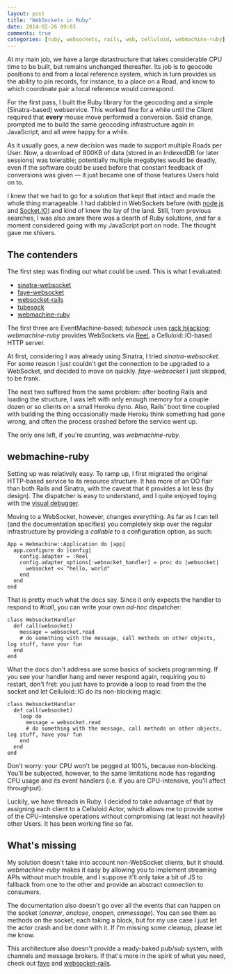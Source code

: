```yaml
---
layout: post
title: "WebSockets in Ruby"
date: 2014-02-26 09:03
comments: true
categories: [ruby, websockets, rails, web, celluloid, webmachine-ruby]
---
```


At my main job, we have a large datastructure that takes considerable CPU time to be built, but remains unchanged thereafter. Its job is to geocode positions to and from a local reference system, which in turn provides us the ability to pin records, for instance, to a place on a Road, and know to which coordinate pair a local reference would correspond.

For the first pass, I built the Ruby library for the geocoding and a simple (Sinatra-based) webservice. This worked fine for a while until the Client required that **every** mouse move performed a conversion. Said change, prompted me to build the same geocoding infrastructure again in JavaScript, and all were happy for a while.

As it usually goes, a new decision was made to support multiple Roads per User. Now, a download of 800KB of data (stored in an IndexedDB for later sessions) was tolerable; potentially multiple megabytes would be deadly, even if the software could be used before that constant feedback of conversions was given &mdash; it just became one of those features Users hold on to.

I knew that we had to go for a solution that kept that intact and made the whole thing manageable. I had dabbled in WebSockets before (with [node.js][nodejs] and [Socket.IO][socketio]) and kind of knew the lay of the land. Still, from previous searches, I was also aware there was a dearth of Ruby solutions, and for a moment considered going with my JavaScript port on node. The thought gave me shivers.

## The contenders

The first step was finding out what could be used. This is what I evaluated:

  * [sinatra-websocket][sinatraws]
  * [faye-websocket][fayews]
  * [websocket-rails][wsrails]
  * [tubesock][tubesock]
  * [webmachine-ruby][webmachine]

The first three are EventMachine-based; _tubesock_ uses [rack hijacking][rackhj]; _webmachine-ruby_ provides WebSockets via [Reel][reel], a Celluloid::IO-based HTTP server.

At first, considering I was already using Sinatra, I tried _sinatra-websocket_. For some reason I just couldn't get the connection to be upgraded to a WebSocket, and decided to move on quickly. _faye-websocket_ I just skipped, to be frank.

The next two suffered from the same problem: after booting Rails and loading the structure, I was left with only enough memory for a couple dozen or so clients on a small Heroku dyno. Also, Rails' boot time coupled with building the thing occasionally made Heroku think something had gone wrong, and often the process crashed before the service went up.

The only one left, if you're counting, was _webmachine-ruby_.

## webmachine-ruby

Setting up was relatively easy. To ramp up, I first migrated the original HTTP-based service to its resource structure. It has more of an OO flair than both Rails and Sinatra, with the caveat that it provides a lot less (by design). The dispatcher is easy to understand, and I quite enjoyed toying with the [visual debugger][visualdbwm].

Moving to a WebSocket, however, changes everything. As far as I can tell (and the documentation specifies) you completely skip over the regular infrastructure by providing a _callable_ to a configuration option, as such:

```
App = Webmachine::Application do |app|
  app.configure do |config|
    config.adapter = :Reel
    config.adapter_options[:websocket_handler] = proc do |websocket|
      websocket << "hello, world"
    end
  end
end
```

That is pretty much what the docs say. Since it only expects the handler to respond to _#call_, you can write your own _ad-hoc_ dispatcher:

```
class WebsocketHandler
  def call(websocket)
    message = websocket.read
    # do something with the message, call methods on other objects, log stuff, have your fun
  end
end
```

What the docs don't address are some basics of sockets programming. If you see your handler hang and never respond again, requiring you to restart, don't fret: you just have to provide a loop to read from the the socket and let Celluloid::IO do its non-blocking magic:

```
class WebsocketHandler
  def call(websocket)
    loop do
      message = websocket.read
      # do something with the message, call methods on other objects, log stuff, have your fun
    end
  end
end
```

Don't worry: your CPU won't be pegged at 100%, because non-blocking. You'll be subjected, however, to the same limitations node has regarding CPU usage and its event handlers (i.e. if you are CPU-intensive, you'll affect throughput).

Luckily, we have threads in Ruby. I decided to take advantage of that by assigning each client to a Celluloid Actor, which allows me to provide some of the CPU-intensive operations without compromising (at least not heavily) other Users. It has been working fine so far.

## What's missing

My solution doesn't take into account non-WebSocket clients, but it should. _webmachine-ruby_ makes it easy by allowing you to implement streaming APIs without much trouble, and I suppose it'll only take a bit of JS to fallback from one to the other and provide an abstract connection to consumers.

The documentation also doesn't go over all the events that can happen on the socket (_onerror_, _onclose_, _onopen_, _onmessage_). You can see them as methods on the socket, each taking a block, but for my use case I just let the actor crash and be done with it. If I'm missing some cleanup, please let me know.

This architecture also doesn't provide a ready-baked pub/sub system, with channels and message brokers. If that's more in the spirit of what you need, check out [faye][faye] and [websocket-rails][wsrails].

[faye]: http://faye.jcoglan.com/
[fayews]: https://github.com/faye/faye-websocket-ruby
[socketio]: http://socket.io/
[nodejs]: http://nodejs.org
[sinatraws]: https://github.com/simulacre/sinatra-websocket
[tubesock]: https://github.com/ngauthier/tubesock
[wsrails]: https://github.com/websocket-rails/websocket-rails
[webmachine]: https://github.com/seancribbs/webmachine-ruby
[rackhj]: http://blog.phusion.nl/2013/01/23/the-new-rack-socket-hijacking-api/
[reel]: https://github.com/celluloid/reel
[visualdbwm]: https://github.com/seancribbs/webmachine-ruby#visual-debugger
